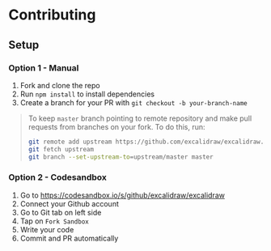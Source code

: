 # Contributing

## Setup

### Option 1 - Manual

1. Fork and clone the repo
1. Run `npm install` to install dependencies
1. Create a branch for your PR with `git checkout -b your-branch-name`

> To keep `master` branch pointing to remote repository and make
> pull requests from branches on your fork. To do this, run:
>
> ```sh
> git remote add upstream https://github.com/excalidraw/excalidraw.git
> git fetch upstream
> git branch --set-upstream-to=upstream/master master
> ```

### Option 2 - Codesandbox

1. Go to https://codesandbox.io/s/github/excalidraw/excalidraw
1. Connect your Github account
1. Go to Git tab on left side
1. Tap on `Fork Sandbox`
1. Write your code
1. Commit and PR automatically
